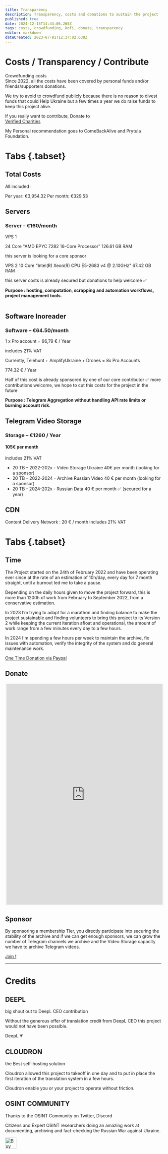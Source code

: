 ```yaml
---
title: Transparency
description: Transparency, costs and donations to sustain the project
published: true
date: 2024-12-15T14:44:06.265Z
tags: costs, crowdfunding, kofi, donate, transparency
editor: markdown
dateCreated: 2023-07-01T12:37:02.630Z
---
```


# Costs / Transparency / Contribute

Crowdfunding costs  
Since 2022, all the costs have been covered by personal funds and/or friends/supporters donations.  
  
We try to avoid to crowdfund publicly because there is no reason to divest funds that could Help Ukraine but a few times a year we do raise funds to keep this project alive.  
  
If you really want to contribute, Donate to  
[Verified Charities](https://standforukraine.com/)  
  
My Personal recommendation goes to ComeBackAlive and Prytula Foundation.


# Tabs {.tabset}
## Total Costs
All included : 

Per year: €3,954.32
Per month: €329.53

## Servers
### Server – €160/month

VPS 1

24 Core "AMD EPYC 7282 16-Core Processor"
126.61 GB RAM 

this server is looking for a core sponsor 

VPS 2
10 Core "Intel(R) Xeon(R) CPU E5-2683 v4 @ 2.10GHz"
67.42 GB RAM

this server costs is already secured but donations to help welcome ✅

**Purpose : hosting, computation, scrapping and automation workflows, project management tools.**  
 
## Software Inoreader 
### Software – €64.50/month

1 x Pro account = 96,79 € / Year

includes 21% VAT

Currently, Telehunt + AmplifyUkraine + Drones = 8x Pro Accounts

774.32 € / Year

Half of this cost is already sponsored by one of our core contributor ✅
more contributions welcome, we hope to cut this costs for the project in the future

**Purpose : Telegram Aggregation without handling API rate limits or burning account risk.**  

## Telegram Video Storage
### Storage – €1260 / Year
#### 105€ per month
includes 21% VAT

- 20 TB – 2022-202x - Video Storage Ukraine 40€ per month (looking for a sponsor)
- 20 TB – 2022-2024 - Archive Russian Video 40 € per month (looking for a sponsor)
- 20 TB - 2024-202x - Russian Data 40 € per month ✅ (secured for a year)
## CDN

Content Delivery Network : 20 € / month
includes 21% VAT

# Tabs {.tabset}

## Time

The Project started on the 24th of February 2022 and have been operating ever since at the rate of an estimation of 10h/day, every day for 7 month straight, until a burnout led me to take a pause.

Depending on the daily hours given to move the project forward, this is more than 1200h of work from February to September 2022, from a conservative estimation.

In 2023 I’m trying to adapt for a marathon and finding balance to make the project sustainable and finding volunteers to bring this project to its Version 2 while keeping the current iteration afloat and operational, the amount of work range from a few minutes every day to a few hours.

In 2024 I'm spending a few hours per week to maintain the archive, fix issues with automation, verify the integrity of the system and do general maintenance work.

[One Time Donation via Paypal](https://www.paypal.com/paypalme/osintukraine) 

## Donate

<iframe id='kofiframe' src='https://ko-fi.com/cyberbenb/?hidefeed=true&widget=true&embed=true&preview=true' style='border:none;width:100%;padding:4px;background:#f9f9f9;' height='712' title='cyberbenb'></iframe>


## Sponsor

By sponsoring a membership Tier, you directly participate into securing the stability of the archive and if we can get enough sponsors, we can grow the number of Telegram channels we archive and the Video Storage capacity we have to archive Telegram videos.

[Join !](https://ko-fi.com/cyberbenb/tiers)

---


# Credits  

## DEEPL

big shout out to DeepL CEO contribution

Without the generous offer of translation credit from DeepL CEO this project would not have been possible.

DeepL 💗  

## CLOUDRON

the Best self-hosting solution

Cloudron allowed this project to takeoff in one day and to put in place the first iteration of the translation system in a few hours.

Cloudron enable you or your project to operate without friction.

## OSINT COMMUNITY

Thanks to the OSINT Community on Twitter, Discord

Citizens and Expert OSINT researchers doing an amazing work at documenting, archiving and fact-checking the Russian War against Ukraine.

<a href='https://ko-fi.com/E1E2E81MW' target='_blank'><img height='36' style='border:0px;height:36px;' src='https://storage.ko-fi.com/cdn/kofi2.png?v=3' border='0' alt='Buy Me a Coffee at ko-fi.com' /></a>